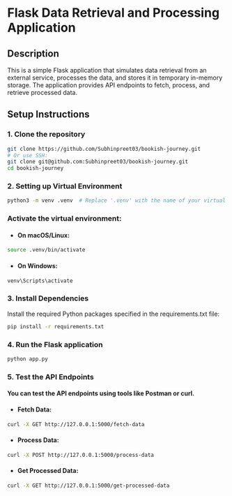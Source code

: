 # Flask Data Retrieval and Processing Application

## Description

This is a simple Flask application that simulates data retrieval from an external service, processes the data, and stores it in temporary in-memory storage. The application provides API endpoints to fetch, process, and retrieve processed data.

## Setup Instructions

### 1. Clone the repository

```bash
git clone https://github.com/Subhinpreet03/bookish-journey.git
# Or use SSH:
git clone git@github.com:Subhinpreet03/bookish-journey.git
cd bookish-journey
```

### 2. Setting up Virtual Environment
```bash
python3 -m venv .venv  # Replace '.venv' with the name of your virtual environment if desired
```
### Activate the virtual environment:

- #### On macOS/Linux:
```bash
source .venv/bin/activate
```

- #### On Windows:
```bash
venv\Scripts\activate
```

### 3. Install Dependencies
Install the required Python packages  specified in the requirements.txt file:
```bash
pip install -r requirements.txt
```

### 4. Run the Flask application
```bash
python app.py
```

### 5. Test the API Endpoints
#### You can test the API endpoints using tools like Postman or curl.
- #### Fetch Data:
```bash
curl -X GET http://127.0.0.1:5000/fetch-data
```

- #### Process Data:
```bash
curl -X POST http://127.0.0.1:5000/process-data
```

- #### Get Processed Data:
```bash
curl -X GET http://127.0.0.1:5000/get-processed-data
```



